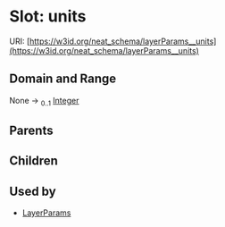 
# Slot: units




URI: [https://w3id.org/neat_schema/layerParams__units](https://w3id.org/neat_schema/layerParams__units)


## Domain and Range

None &#8594;  <sub>0..1</sub> [Integer](types/Integer.md)

## Parents


## Children


## Used by

 * [LayerParams](LayerParams.md)
